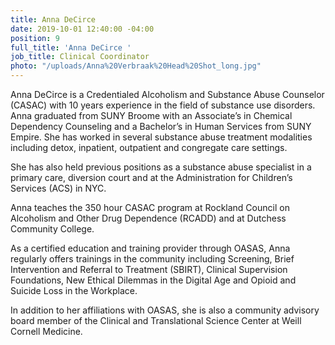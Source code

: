 ```yaml
---
title: Anna DeCirce
date: 2019-10-01 12:40:00 -04:00
position: 9
full_title: 'Anna DeCirce '
job_title: Clinical Coordinator
photo: "/uploads/Anna%20Verbraak%20Head%20Shot_long.jpg"
---
```


Anna DeCirce is a Credentialed Alcoholism and Substance Abuse Counselor (CASAC) with 10 years experience in the field of substance use disorders. Anna graduated from SUNY Broome with an Associate’s in Chemical Dependency Counseling and a Bachelor’s in Human Services from SUNY Empire. She has worked in several substance abuse treatment modalities including detox, inpatient, outpatient and congregate care settings. 

She has also held previous positions as a substance abuse specialist in a primary care, diversion court and at the Administration  for Children’s Services (ACS) in NYC. 

Anna teaches the 350 hour CASAC program at Rockland Council on Alcoholism and Other Drug Dependence (RCADD) and at Dutchess Community College. 

As a certified education and training provider through OASAS, Anna regularly offers trainings in the community including Screening, Brief Intervention and Referral to Treatment (SBIRT), Clinical Supervision Foundations, New Ethical Dilemmas in the Digital Age and Opioid and Suicide Loss in the Workplace.  

In addition to her affiliations with OASAS, she is also a community advisory board member of the Clinical and Translational Science Center at Weill Cornell Medicine. 

